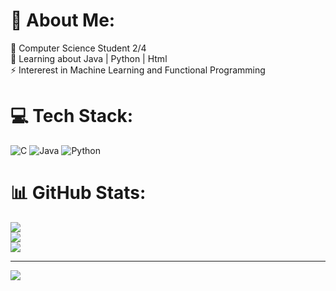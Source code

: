 # 💫 About Me:
🔭 Computer Science Student 2/4<br>🌱 Learning about Java | Python | Html<br>⚡ Intererest in Machine Learning and Functional Programming


# 💻 Tech Stack:
![C](https://img.shields.io/badge/c-%2300599C.svg?style=for-the-badge&logo=c&logoColor=white) ![Java](https://img.shields.io/badge/java-%23ED8B00.svg?style=for-the-badge&logo=java&logoColor=white) ![Python](https://img.shields.io/badge/python-3670A0?style=for-the-badge&logo=python&logoColor=ffdd54)
# 📊 GitHub Stats:
![](https://github-readme-stats.vercel.app/api?username=Gi0vanniR0sa&theme=synthwave&hide_border=false&include_all_commits=false&count_private=false)<br/>
![](https://github-readme-streak-stats.herokuapp.com/?user=Gi0vanniR0sa&theme=synthwave&hide_border=false)<br/>
![](https://github-readme-stats.vercel.app/api/top-langs/?username=Gi0vanniR0sa&theme=synthwave&hide_border=false&include_all_commits=false&count_private=false&layout=compact)

---
[![](https://visitcount.itsvg.in/api?id=Gi0vanniR0sa&icon=0&color=0)](https://visitcount.itsvg.in)

<!-- Proudly created with GPRM ( https://gprm.itsvg.in ) -->
